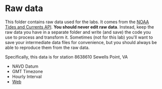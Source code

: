 # Raw data

This folder contains raw data used for the labs.
It comes from the [NOAA Tides and Currents API](https://api.tidesandcurrents.noaa.gov/api/prod/responseHelp.html).
**You should never edit raw data**.
Instead, keep the raw data you have in a separate folder and write (and save) the code you use to process and transform it.
Sometimes (not for this lab) you'll want to save your intermediate data files for convenience, but you should always be able to reproduce them from the raw data.

Specifically, this data is for station 8638610 Sewells Point, VA

- NAVD Datum
- GMT Timezone
- Hourly Interval
- [Web](https://tidesandcurrents.noaa.gov/waterlevels.html?id=8638610&units=metric&bdate=19280101&edate=19280124&timezone=GMT&datum=NAVD&interval=h&action)

